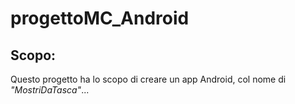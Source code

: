 # progettoMC_Android #

## Scopo:
Questo progetto ha lo scopo di creare un app Android, col nome di *"MostriDaTasca"*...
